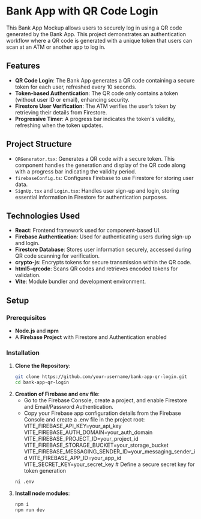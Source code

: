 # Bank App with QR Code Login

This Bank App Mockup allows users to securely log in using a QR code generated by the Bank App. This project demonstrates an authentication workflow where a QR code is generated with a unique token that users can scan at an ATM or another app to log in. 

## Features

- **QR Code Login**: The Bank App generates a QR code containing a secure token for each user, refreshed every 10 seconds. 
- **Token-based Authentication**: The QR code only contains a token (without user ID or email), enhancing security.
- **Firestore User Verification**: The ATM verifies the user’s token by retrieving their details from Firestore.
- **Progressive Timer**: A progress bar indicates the token's validity, refreshing when the token updates.

## Project Structure

- `QRGenerator.tsx`: Generates a QR code with a secure token. This component handles the generation and display of the QR code along with a progress bar indicating the validity period.
- `firebaseConfig.ts`: Configures Firebase to use Firestore for storing user data.
- `SignUp.tsx` and `Login.tsx`: Handles user sign-up and login, storing essential information in Firestore for authentication purposes.

## Technologies Used

- **React**: Frontend framework used for component-based UI.
- **Firebase Authentication**: Used for authenticating users during sign-up and login.
- **Firestore Database**: Stores user information securely, accessed during QR code scanning for verification.
- **crypto-js**: Encrypts tokens for secure transmission within the QR code.
- **html5-qrcode**: Scans QR codes and retrieves encoded tokens for validation.
- **Vite**: Module bundler and development environment.

## Setup

### Prerequisites

- **Node.js** and **npm**
- A **Firebase Project** with Firestore and Authentication enabled

### Installation

1. **Clone the Repository**:
   ```bash
   git clone https://github.com/your-username/bank-app-qr-login.git
   cd bank-app-qr-login
2. **Creation of Firebase and env file**:
   - Go to the Firebase Console, create a project, and enable Firestore and Email/Password Authentication.
   - Copy your Firebase app configuration details from the Firebase Console and create a .env file in the project root:
     VITE_FIREBASE_API_KEY=your_api_key
   VITE_FIREBASE_AUTH_DOMAIN=your_auth_domain
   VITE_FIREBASE_PROJECT_ID=your_project_id
   VITE_FIREBASE_STORAGE_BUCKET=your_storage_bucket
   VITE_FIREBASE_MESSAGING_SENDER_ID=your_messaging_sender_id
   VITE_FIREBASE_APP_ID=your_app_id
   VITE_SECRET_KEY=your_secret_key  # Define a secure secret key for token generation
   ```bash
   ni .env

4. **Install node modules**:
   ```bash
   npm i
   npm run dev
